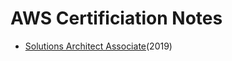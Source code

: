 # AWS Certificiation Notes

* [Solutions Architect Associate](solutions-architect-associate.md)(2019)
